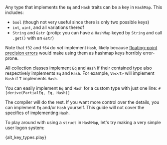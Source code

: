 Any type that implements the `Eq` and `Hash` traits can be a key in `HashMap`.
This includes:

* `bool` (though not very useful since there is only two possible keys)
* `int`, `uint`, and all variations thereof
* `String` and `&str` (protip: you can have a `HashMap` keyed by `String`
and call `.get()` with an `&str`)

Note that `f32` and `f64` do *not* implement `Hash`,
likely because [floating-point precision errors][floating]
would make using them as hashmap keys horribly error-prone.

All collection classes implement `Eq` and `Hash`
if their contained type also respectively implements `Eq` and `Hash`.
For example, `Vec<T>` will implement `Hash` if `T` implements `Hash`.

You can easily implement `Eq` and `Hash` for a custom type with just one line:
`#[derive(PartialEq, Eq, Hash)]`

The compiler will do the rest. If you want more control over the details,
you can implement `Eq` and/or `Hash` yourself.
This guide will not cover the specifics of implementing `Hash`.

To play around with using a `struct` in `HashMap`,
let's try making a very simple user logon system:

{alt_key_types.play}

[hash]: http://en.wikipedia.org/wiki/Hash_function
[floating]: http://en.wikipedia.org/wiki/Floating_point#Accuracy_problems
